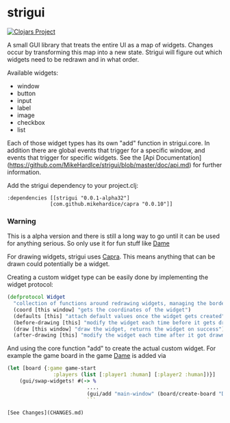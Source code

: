 # strigui

[![Clojars Project](https://img.shields.io/clojars/v/strigui.svg)](https://clojars.org/strigui)

A small GUI library that treats the entire UI as a map of widgets. Changes occur by transforming this map into a new state.
Strigui will figure out which widgets need to be redrawn and in what order.

Available widgets:
- window
- button
- input
- label
- image
- checkbox
- list

Each of those widget types has its own "add" function in strigui.core. In addition there are global events that trigger for a specific window, and events that trigger for specific widgets. See the [Api Documentation] (https://github.com/MikeHardIce/strigui/blob/master/doc/api.md) for further information.

Add the strigui dependency to your project.clj:

```
:dependencies [[strigui "0.0.1-alpha32"]
              [com.github.mikehardice/capra "0.0.10"]]
```

### Warning

This is a alpha version and there is still a long way to go until it can be used for anything serious.
So only use it for fun stuff like [Dame](https://github.com/MikeHardIce/Dame)

For drawing widgets, strigui uses [Capra](https://github.com/MikeHardIce/Capra). This means anything that can be drawn could potentially be a widget.

Creating a custom widget type can be easily done by implementing the widget protocol:
```Clojure
(defprotocol Widget
  "collection of functions around redrawing widgets, managing the border etc. ..."
  (coord [this window] "gets the coordinates of the widget")
  (defaults [this] "attach default values once the widget gets created")
  (before-drawing [this] "modify the widget each time before it gets drawn")
  (draw [this window] "draw the widget, returns the widget on success")
  (after-drawing [this] "modify the widget each time after it got drawn"))
```
And using the core function "add" to create the actual custom widget.
For example the game board in the game [Dame](https://github.com/MikeHardIce/Dame) is added via

```Clojure
(let [board {:game game-start
               :players (list [:player1 :human] [:player2 :human])}]
    (gui/swap-widgets! #(-> %
                          ....
                          (gui/add "main-window" (board/create-board "Dame" board))))
                          ```

[See Changes](CHANGES.md)

